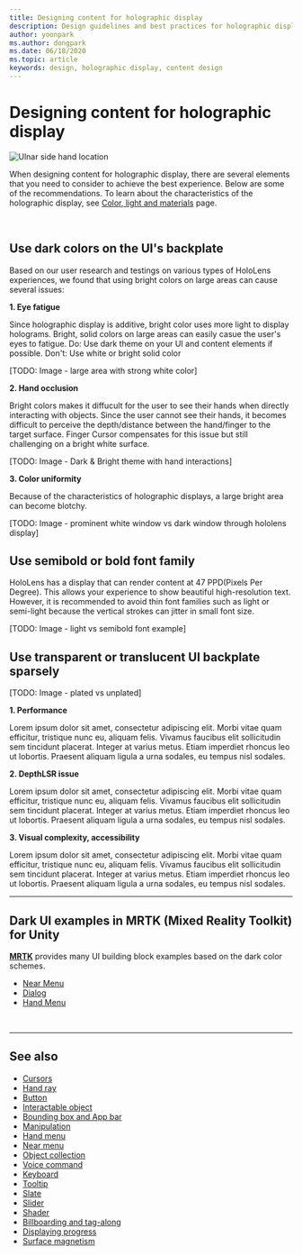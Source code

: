 ```yaml
---
title: Designing content for holographic display
description: Design guidelines and best practices for holographic display
author: yoonpark
ms.author: dongpark
ms.date: 06/18/2020
ms.topic: article
keywords: design, holographic display, content design
---
```

# Designing content for holographic display

![Ulnar side hand location](images/UX/UX_Hero_DarkTheme.jpg)

When designing content for holographic display, there are several elements that you need to consider to achieve the best experience. Below are some of the recommendations. To learn about the characteristics of the holographic display, see [Color, light and materials](color,-light-and-materials.md) page.

<br>

## Use dark colors on the UI's backplate
Based on our user research and testings on various types of HoloLens experiences, we found that using bright colors on large areas can cause several issues:

**1. Eye fatigue** 

Since holographic display is additive, bright color uses more light to display holograms. Bright, solid colors on large areas can easily casue the user's eyes to fatigue. 
Do: Use dark theme on your UI and content elements if possible.
Don't: Use white or bright solid color

[TODO: Image - large area with strong white color]

**2. Hand occlusion** 

Bright colors makes it diffucult for the user to see their hands when directly interacting with objects. Since the user cannot see their hands, it becomes difficult to perceive the depth/distance between the hand/finger to the target surface. Finger Cursor compensates for this issue but still challenging on a bright white surface.

[TODO: Image - Dark & Bright theme with hand interactions]

**3. Color uniformity**

Because of the characteristics of holographic displays, a large bright area can become blotchy. 

[TODO: Image - prominent white window vs dark window through hololens display]

## Use semibold or bold font family

HoloLens has a display that can render content at 47 PPD(Pixels Per Degree). This allows your experience to show beautiful high-resolution text. However, it is recommended to avoid thin font families such as light or semi-light because the vertical strokes can jitter in small font size.

[TODO: Image - light vs semibold font example]


## Use transparent or translucent UI backplate sparsely
[TODO: Image - plated vs unplated]

**1. Performance**

Lorem ipsum dolor sit amet, consectetur adipiscing elit. Morbi vitae quam efficitur, tristique nunc eu, aliquam felis. Vivamus faucibus elit sollicitudin sem tincidunt placerat. Integer at varius metus. Etiam imperdiet rhoncus leo ut lobortis. Praesent aliquam ligula a urna sodales, eu tempus nisl sodales. 

**2. DepthLSR issue**

Lorem ipsum dolor sit amet, consectetur adipiscing elit. Morbi vitae quam efficitur, tristique nunc eu, aliquam felis. Vivamus faucibus elit sollicitudin sem tincidunt placerat. Integer at varius metus. Etiam imperdiet rhoncus leo ut lobortis. Praesent aliquam ligula a urna sodales, eu tempus nisl sodales. 

**3. Visual complexity, accessibility**

Lorem ipsum dolor sit amet, consectetur adipiscing elit. Morbi vitae quam efficitur, tristique nunc eu, aliquam felis. Vivamus faucibus elit sollicitudin sem tincidunt placerat. Integer at varius metus. Etiam imperdiet rhoncus leo ut lobortis. Praesent aliquam ligula a urna sodales, eu tempus nisl sodales. 


---

## Dark UI examples in MRTK (Mixed Reality Toolkit) for Unity
**[MRTK](https://github.com/Microsoft/MixedRealityToolkit-Unity)** provides many UI building block examples based on the dark color schemes.

* [Near Menu](https://microsoft.github.io/MixedRealityToolkit-Unity/Documentation/README_NearMenu.html)
* [Dialog](https://microsoft.github.io/MixedRealityToolkit-Unity/Assets/MRTK/SDK/Experimental/Dialog/README_Dialog.html)
* [Hand Menu](https://microsoft.github.io/MixedRealityToolkit-Unity/Documentation/README_HandMenu.html)


<br>

---


## See also

* [Cursors](cursors.md)
* [Hand ray](point-and-commit.md)
* [Button](button.md)
* [Interactable object](interactable-object.md)
* [Bounding box and App bar](app-bar-and-bounding-box.md)
* [Manipulation](direct-manipulation.md)
* [Hand menu](hand-menu.md)
* [Near menu](near-menu.md)
* [Object collection](object-collection.md)
* [Voice command](voice-input.md)
* [Keyboard](keyboard.md)
* [Tooltip](tooltip.md)
* [Slate](slate.md)
* [Slider](slider.md)
* [Shader](shader.md)
* [Billboarding and tag-along](billboarding-and-tag-along.md)
* [Displaying progress](progress.md)
* [Surface magnetism](surface-magnetism.md)
